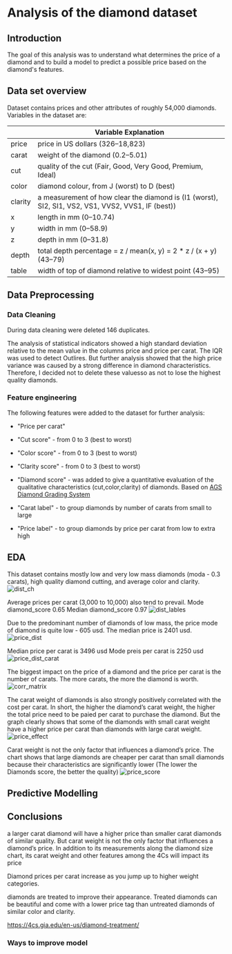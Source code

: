# Analysis of the diamond dataset

## Introduction 
The goal of this analysis was to understand what  determines the price of a diamond and to build a model to predict a possible price based on the diamond's features.

## Data set overview
Dataset contains prices and other attributes of roughly 54,000 diamonds. Variables in the dataset are: 



|         |  Variable Explanation                                                                             |
|---------|---------------------------------------------------------------------------------------------------|
| price   | price in US dollars ($326–$18,823)                                                                |
| carat   | weight of the diamond (0.2–5.01)                                                                  |
| cut     | quality of the cut (Fair, Good, Very Good, Premium, Ideal)                                        |
| color   | diamond colour, from J (worst) to D (best)                                                        |
| clarity | a measurement of how clear the diamond is (I1 (worst), SI2, SI1, VS2, VS1, VVS2, VVS1, IF (best)) |
| x       | length in mm (0–10.74)                                                                            |
| y       | width in mm (0–58.9)                                                                              |
| z       | depth in mm (0–31.8)                                                                              |
| depth   | total depth percentage = z / mean(x, y) = 2 * z / (x + y) (43–79)                                 |
| table   | width of top of diamond relative to widest point (43–95)                                          |


## Data Preprocessing
### Data Cleaning
During data cleaning were deleted 146 duplicates. 

The analysis of statistical indicators showed a high standard deviation relative to the mean value in the columns price and price per carat. 
The IQR was used to detect  Outlires. But further analysis showed that the high price variance was caused by a strong difference in diamond characteristics.  Therefore, I decided not to delete these values ​​so as not to lose the highest quality diamonds.

### Feature engineering
The following features were added to the dataset for further analysis:
* "Price per carat"   
* "Cut score" - from 0 to 3 (best to worst)
* "Color score" - from 0 to 3 (best to worst)
* "Clarity score" - from 0 to 3 (best to worst)
* "Diamond score" - was added to give a quantitative evaluation of the qualitative characteristics (cut,color,clarity) of diamonds. Based on [AGS Diamond Grading System](https://www.americangemsociety.org/buying-diamonds-with-confidence/ags-diamond-grading-system/#:~:text=When%20writing%20the%20grades%20of,0%2F0–1.000%20carat.)  

* "Carat label" - to group diamonds by number of carats  from small to large 
* "Price label" - to group diamonds by price per carat from low to extra high


## EDA

This dataset contains mostly low and very low mass diamonds (moda - 0.3 carats), high quality diamond cutting,  and  average color and clarity. 
![dist_ch](https://github.com/YanaOrf/Diamonds_analysis/blob/main/dist_characteristics.png)

Average prices per carat (3,000 to 10,000) also tend to prevail. 
Mode diamond_score 0.65
Median diamond_score 0.97
![dist_lables](https://github.com/YanaOrf/Diamonds_analysis/blob/main/dist.png)


Due to the predominant number of diamonds of low mass, the price mode of diamond is quite low - 605 usd.
The median price is 2401 usd. 
![price_dist](https://github.com/YanaOrf/Diamonds_analysis/blob/main/price_distribution.png)

Median price per carat is 3496 usd
Mode preis per carat is 2250 usd
![price_dist_carat](https://github.com/YanaOrf/Diamonds_analysis/blob/main/Price_per_carat_dis.png)



The biggest impact on the price of a diamond and the price per carat is the number of carats. The more carats, the more the diamond is worth. 
![corr_matrix](https://github.com/YanaOrf/Diamonds_analysis/blob/main/corr_matrix.png)

The carat weight of diamonds is also strongly positively correlated with the cost per carat.  In short, the higher the diamond’s carat weight, the higher the total price  need to be paied per carat to purchase the diamond. 
But the graph clearly shows that some of the diamonds with small carat weight have a higher price per carat than diamonds with large carat weight.
![price_effect](https://github.com/YanaOrf/Diamonds_analysis/blob/main/carat_price.png)


Сarat weight is not the only factor that influences a diamond’s price. The chart shows that large diamonds are cheaper per carat than small diamonds because their characteristics are significantly lower (The lower the Diamonds score, the better the quality)
![price_score](https://github.com/YanaOrf/Diamonds_analysis/blob/main/score_price.png)







## Predictive Modelling 




## Conclusions

a larger carat diamond will have a higher price than smaller carat diamonds of similar quality. But carat weight is not the only factor that influences a diamond’s price. In addition to its measurements along the diamond size chart, its carat weight and other features among the 4Cs will impact its price

Diamond prices per carat increase as you jump up to higher weight categories.



diamonds are treated to improve their appearance. Treated diamonds can be beautiful and come with a lower price tag than untreated diamonds of similar color and clarity. 

https://4cs.gia.edu/en-us/diamond-treatment/


### Ways to improve model